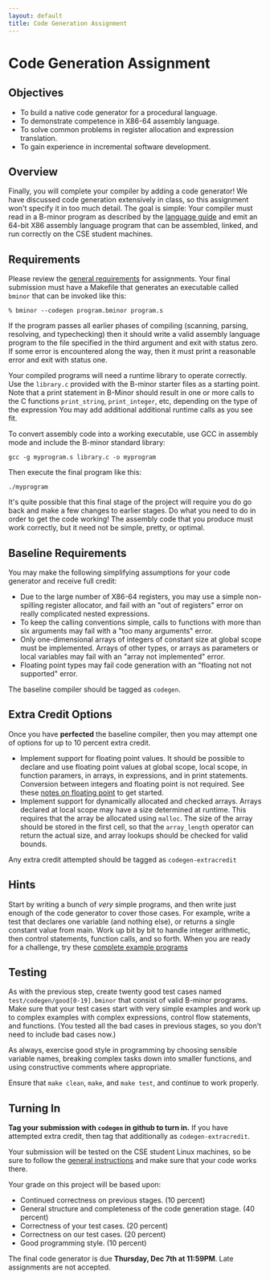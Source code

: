 ```yaml
---
layout: default
title: Code Generation Assignment
---
```


# Code Generation Assignment

## Objectives

- To build a native code generator for a procedural language.
- To demonstrate competence in X86-64 assembly language.
- To solve common problems in register allocation and expression translation.
- To gain experience in incremental software development.

## Overview

Finally, you will complete your compiler by adding a code generator!
We have discussed code generation extensively in class,
so this assignment won't specify it in too much detail.
The goal is simple: Your compiler must read in a B-minor program
as described by the [language guide](bminor)
and emit an 64-bit X86 assembly language program that can be
assembled, linked, and run correctly on the CSE student machines.

## Requirements

Please review the [general requirements](general) for assignments.
Your final submission must have a Makefile that generates an executable
called `bminor` that can be invoked like this:

```
% bminor --codegen program.bminor program.s
```

If the program passes all earlier phases of compiling
(scanning, parsing, resolving, and typechecking) then it should
write a valid assembly language program to the file specified in the third argument
and exit with status zero.
If some error is encountered along the way, then it must print a reasonable error and exit with status one.

Your compiled programs will need a runtime library to operate correctly.
Use the `library.c` provided with the B-minor starter files as a starting point.
Note that a print statement in B-Minor should result in one or more calls
to the C functions `print_string`, `print_integer`, etc, depending on the type of the expression
You may add additional additional runtime calls as you see fit.

To convert assembly code into a working executable, use GCC in assembly mode and include the B-minor standard library:

```
gcc -g myprogram.s library.c -o myprogram
```

Then execute the final program like this:

```
./myprogram
```

It's quite possible that this final stage of the project
will require you do go back and make a few changes to earlier stages.
Do what you need to do in order to get the code working!
The assembly code that you produce must work correctly, but it need not be simple, pretty, or optimal.

## Baseline Requirements

You may make the following simplifying assumptions for your code generator and receive full credit:

- Due to the large number of X86-64 registers, you may use a simple non-spilling register allocator,
and fail with an "out of registers" error on really complicated nested expressions.
- To keep the calling conventions simple, calls to functions with more than six arguments may fail with a "too many arguments" error.
- Only one-dimensional arrays of integers of constant size at global scope must be implemented.
Arrays of other types, or arrays as parameters or local variables may fail with an "array not implemented" error.
- Floating point types may fail code generation with an "floating not not supported" error.

The baseline compiler should be tagged as `codegen`.

## Extra Credit Options

Once you have **perfected** the baseline compiler, then you may attempt one of options for up to 10 percent extra credit.

- Implement support for floating point values.  It should be possible to declare and use floating point values
at global scope, local scope, in function paramers, in arrays, in expressions, and in print statements.
Conversion between integers and floating point is not required.  See these [notes on floating point](float) to get started.
- Implement support for dynamically allocated and checked arrays.  Arrays declared at local scope may have a size determined
at runtime.  This requires that the array be allocated using `malloc`.  The size of the array should be stored in the first
cell, so that the `array_length` operator can return the actual size, and array lookups should be checked for valid bounds.

Any extra credit attempted should be tagged as `codegen-extracredit`

## Hints

Start by writing a bunch of *very* simple programs,
and then write just enough of the code generator to cover those cases.
For example, write a test that declares one variable (and nothing else),
or returns a single constant value from main.
Work up bit by bit to handle integer arithmetic, then control statements, function calls, and so forth.
When you are ready for a challenge, try these [complete example programs](https://github.com/dthain/compilerbook-examples/tree/master/tests/codegen)

## Testing

As with the previous step, create twenty good test cases named `test/codegen/good[0-19].bminor`
that consist of valid B-minor programs.
Make sure that your test cases start with very simple examples and work up to
complex examples with complex expressions, control flow statements, and functions.
(You tested all the bad cases in previous stages, so you don't need to include bad cases now.)

As always, exercise good style in programming by choosing sensible
variable names, breaking complex tasks down into smaller functions,
and using constructive comments where appropriate.

Ensure that `make clean`, `make`, and `make test`, and continue to work properly.

## Turning In

**Tag your submission with `codegen` in github to turn in.**  If you have attempted extra credit, then tag that additionally as `codegen-extracredit`.

Your submission will be tested on the CSE student Linux machines,
so be sure to follow the [general instructions](general) and make
sure that your code works there.

Your grade on this project will be based upon:

- Continued correctness on previous stages. (10 percent)
- General structure and completeness of the code generation stage. (40 percent)
- Correctness of your test cases. (20 percent)
- Correctness on our test cases. (20 percent)
- Good programming style. (10 percent)
 
The final code generator is due **Thursday, Dec 7th at 11:59PM**.  Late assignments are not accepted.

